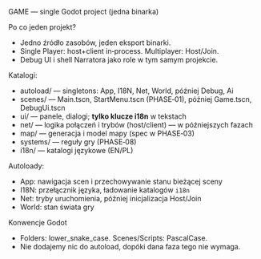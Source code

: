 GAME — single Godot project (jedna binarka)

Po co jeden projekt?
- Jedno źródło zasobów, jeden eksport binarki.
- Single Player: host+client in‑process. Multiplayer: Host/Join.
- Debug UI i shell Narratora jako role w tym samym projekcie.

Katalogi:
- autoload/ — singletons: App, I18N, Net, World, później Debug, Ai
- scenes/ — Main.tscn, StartMenu.tscn (PHASE‑01), później Game.tscn, DebugUi.tscn
- ui/ — panele, dialogi; **tylko klucze i18n** w tekstach
- net/ — logika połączeń i trybów (host/client) — w późniejszych fazach
- map/ — generacja i model mapy (spec w PHASE‑03)
- systems/ — reguły gry (PHASE‑08)
- i18n/ — katalogi językowe (EN/PL)

Autoloady:
- App: nawigacja scen i przechowywanie stanu bieżącej sceny
- I18N: przełącznik języka, ładowanie katalogów `i18n`
- Net: tryby uruchomienia, później inicjalizacja Host/Join
- World: stan świata gry

Konwencje Godot
- Folders: lower_snake_case. Scenes/Scripts: PascalCase.
- Nie dodajemy nic do autoload, dopóki dana faza tego nie wymaga.
